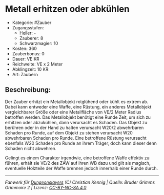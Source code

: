 # Metall erhitzen oder abkühlen

- Kategorie: #Zauber
- Zugangsstufen:
  - Heiler: -
  - Zauberer: 8
  - Schwarzmagier: 10
- Kosten: 360
- Zauberbonus: 0
- Dauer: VE KR
- Reichweite: VE x 2 Meter
- Abklingzeit: 10 KR
- Art: Zaubern

## Beschreibung:

Der Zauber erhitzt ein Metallobjekt rotglühend oder kühlt es extrem ab. Dabei kann entweder eine Waffe, eine Rüstung, ein anderes Metallobjekt vergleichbarer Größe oder eine Metallfläche von VE/2 Meter Radius betroffen werden. Das Metallobjekt benötigt eine Runde Zeit, um sich zu erhitzen oder abzukühlen, dann verursacht es Schaden. Das Objekt zu berühren oder in der Hand zu halten verursacht W20/2 abwehrbaren Schaden pro Runde, auf dem Objekt zu stehen verursacht W20 abwehrbaren Schaden pro Runde. Eine betroffene Rüstung verursacht ebenfalls W20 Schaden pro Runde an ihrem Träger, doch kann dieser denn Schaden nicht abwehren.

Gelingt es einem Charakter irgendwie, eine betroffene Waffe effektiv zu führen, erhält sie VE/2 des ZAW auf ihren WB dazu und gilt als magisch, eventuelle Holzteile der Waffe brennen jedoch innerhalb einer Runde durch.

---

_Fanwerk für [Dungeonslayers](https://www.dungeonslayers.net/) (C) Christian Kennig | Quelle: Bruder Grimms Grimmoire 2 | Lizenz: [CC-BY-NC-SA 4.0](https://creativecommons.org/licenses/by-nc-sa/4.0/deed.de)_
